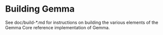 Building Gemma
================

See doc/build-*.md for instructions on building the various
elements of the Gemma Core reference implementation of Gemma.
